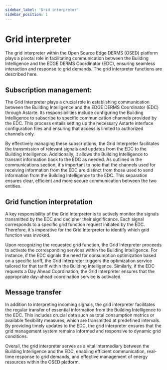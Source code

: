 ```yaml
---
sidebar_label: 'Grid interpreter'
sidebar_position: 1
---
```


# Grid interpreter

The grid interpreter within the Open Source Edge DERMS (OSED) platform plays a pivotal role in facilitating communication between the Building Intelligence and the EDGE DERMS Coordinator (EDC), ensuring seamless interaction and response to grid demands. The grid interpreter functions are described here.

## Subscription management:
The Grid Interpreter plays a crucial role in establishing communication between the Building Intelligence and the EDGE DERMS Coordinator (EDC) through Astarte. Its responsibilities include configuring the Building Intelligence to subscribe to specific communication channels provided by the EDC. This process entails setting up the necessary Astarte interface configuration files and ensuring that access is limited to authorized channels only.

By effectively managing these subscriptions, the Grid Interpreter facilitates the transmission of relevant signals and updates from the EDC to the Building Intelligence. Additionally, it allows the Building Intelligence to transmit information back to the EDC as needed. As outlined in the communications section, it's important to note that the channels used for receiving information from the EDC are distinct from those used to send information from the Building Intelligence to the EDC. This separation ensures clear, efficient and more secure communication between the two entities.

## Grid function interpretation
A key responsibility of the Grid Interpreter is to actively monitor the signals transmitted by the EDC and decipher their significance. Each signal corresponds to a specific grid function request initiated by the EDC. Therefore, it's imperative for the Grid Interpreter to identify which grid function was invoked.

Upon recognizing the requested grid function, the Grid Interpreter proceeds to activate the corresponding services within the Building Intelligence. For instance, if the EDC signals the need for consumption optimization based on a specific tariff, the Grid Interpreter triggers the optimization service tailored for that tariff within the Building Intelligence. Similarly, if the EDC requests a Day Ahead Coordination, the Grid Interpreter ensures that the appropriate day-ahead coordination service is activated.

## Message transfer
In addition to interpreting incoming signals, the grid interpreter facilitates the regular transfer of essential information from the Building Intelligence to the EDC. This includes crucial data such as total consumption metrics or available flexibility measures, which are transmitted at predefined intervals. By providing timely updates to the EDC, the grid interpreter ensures that the grid management system remains informed and responsive to dynamic grid conditions.

Overall, the grid interpreter serves as a vital intermediary between the Building Intelligence and the EDC, enabling efficient communication, real-time response to grid demands, and effective management of energy resources within the OSED platform.






